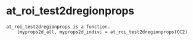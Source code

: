 # at_roi_test2dregionprops

```
at_roi_test2dregionprops is a function.
    [myprops2d_all, myprops2d_indiv] = at_roi_test2dregionprops(CC2)

```
